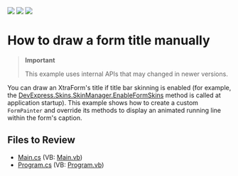 <!-- default badges list -->
![](https://img.shields.io/endpoint?url=https://codecentral.devexpress.com/api/v1/VersionRange/128620774/13.1.4%2B)
[![](https://img.shields.io/badge/Open_in_DevExpress_Support_Center-FF7200?style=flat-square&logo=DevExpress&logoColor=white)](https://supportcenter.devexpress.com/ticket/details/E3327)
[![](https://img.shields.io/badge/📖_How_to_use_DevExpress_Examples-e9f6fc?style=flat-square)](https://docs.devexpress.com/GeneralInformation/403183)
<!-- default badges end -->

# How to draw a form title manually

> **Important**
>
> This example uses internal APIs that may changed in newer versions.

You can draw an XtraForm's title if title bar skinning is enabled (for example, the [DevExpress.Skins.SkinManager.EnableFormSkins](https://docs.devexpress.com/WindowsForms/DevExpress.Skins.SkinManager.EnableFormSkins) method is called at application startup). This example shows how to create a custom `FormPainter` and override its methods to display an animated running line within the form's caption.


## Files to Review

* [Main.cs](./CS/WindowsApplication3/Main.cs) (VB: [Main.vb](./VB/WindowsApplication3/Main.vb))
* [Program.cs](./CS/WindowsApplication3/Program.cs) (VB: [Program.vb](./VB/WindowsApplication3/Program.vb))
